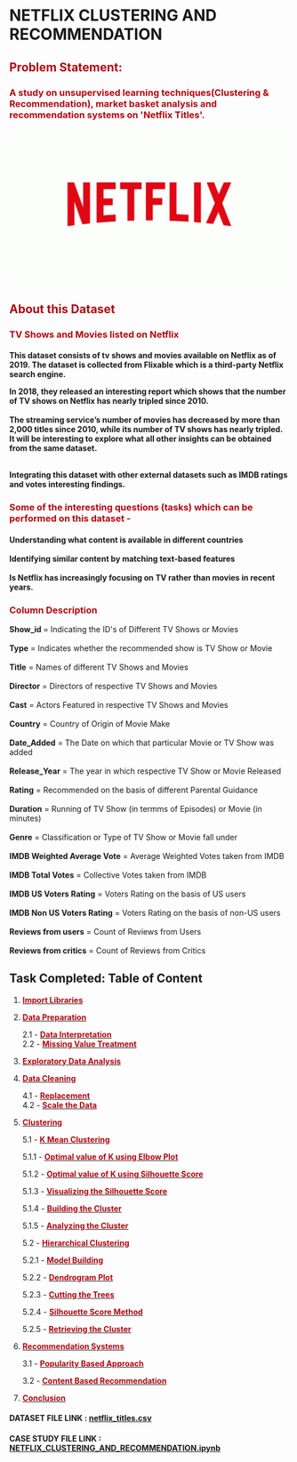 # NETFLIX CLUSTERING AND RECOMMENDATION
<h2><font color='#b20710'>Problem Statement:</font></h2>
<h3><font color='#b20710'>A study on unsupervised learning techniques(Clustering & Recommendation), market basket analysis and recommendation systems on 'Netflix Titles'.</font></h3>

<img src="https://github.com/Akshay672/CASE_STUDY_NETFLIX_CLUSTERING_AND_RECOMMENDATION/blob/main/tenor.gif" width="750" align="center">


<h2><font color='#b20710'>About this Dataset</font></h2>
<h3><font color='#b20710'>TV Shows and Movies listed on Netflix</font></h3>

<h4>This dataset consists of tv shows and movies available on Netflix as of 2019. The dataset is collected from Flixable which is a third-party Netflix search engine.<br>

In 2018, they released an interesting report which shows that the number of TV shows on Netflix has nearly tripled since 2010. 
<br><br>The streaming service’s number of movies has decreased by more than 2,000 titles since 2010, while its number of TV shows has nearly tripled. It will be interesting to explore what all other insights can be obtained from the same dataset.
    
<br>
Integrating this dataset with other external datasets such as IMDB ratings and votes interesting findings.
</h4>
<h3><font color='#b20710'>Some of the interesting questions (tasks) which can be performed on this dataset -</font></h3>
<h4>
Understanding what content is available in different countries<br><br>
Identifying similar content by matching text-based features<br><br>
Is Netflix has increasingly focusing on TV rather than movies in recent years.</h4>
<h3><font color='#b20710'>Column Description</font></h3>

<b>Show_id </b>                             = Indicating the ID's of Different TV Shows or Movies<br><br>
<b>Type</b>                                 = Indicates whether the recommended show is TV Show or Movie<br><br>
<b>Title</b>                                = Names of different TV Shows and Movies<br><br>
<b>Director</b>                             = Directors of respective TV Shows and Movies<br><br>
<b>Cast</b>                                 = Actors Featured in respective TV Shows and Movies<br><br>
<b>Country</b>                              = Country of Origin of Movie Make<br><br>
<b>Date_Added</b>                           = The Date on which that particular Movie or TV Show was added<br><br>
<b>Release_Year</b>                         = The year in which respective TV Show or Movie Released<br><br>
<b>Rating</b>                               = Recommended on the basis of different Parental Guidance<br><br>
<b>Duration</b>                             = Running of TV Show (in termms of Episodes) or Movie (in minutes)<br><br>
<b>Genre</b>                                = Classification or Type of TV Show or Movie fall under<br><br>
<b>IMDB Weighted Average Vote</b>           = Average Weighted Votes taken from IMDB<br><br>
<b>IMDB Total Votes</b>                     = Collective Votes taken from IMDB<br><br>
<b>IMDB US Voters Rating</b>                = Voters Rating on the basis of US users<br><br>
<b>IMDB Non US Voters Rating</b>        = Voters Rating on the basis of non-US users<br><br>
<b>Reviews from users</b>               = Count of Reviews from Users<br><br>
<b>Reviews from critics</b>             = Count of Reviews from Critics



  ## Task Completed: Table of Content

1. **[<font color='#b20710'>Import Libraries</font>](#lib)**


2. **[<font color='#b20710'>Data Preparation</font>](#prep)**

      2.1 - **[<font color='#b20710'>Data Interpretation</font>](#datainter)**   
      2.2 - **[<font color='#b20710'>Missing Value Treatment</font>](#missval)**
      
      
3. **[<font color='#b20710'>Exploratory Data Analysis</font>](#eda)**


4. **[<font color='#b20710'>Data Cleaning</font>](#Dataclean)**

      4.1 - **[<font color='#b20710'>Replacement</font>](#replace)**     
      4.2 - **[<font color='#b20710'>Scale the Data</font>](#scale)**
      
      
5. **[<font color='#b20710'>Clustering</font>](#clus)**

      5.1 - **[<font color='#b20710'>K Mean Clustering</font>](#kmean)**
      
      5.1.1 - **[<font color='#b20710'>Optimal value of K using Elbow Plot</font>](#elbow)**
      
      5.1.2 - **[<font color='#b20710'>Optimal value of K using Silhouette Score</font>](#kss)**
      
      5.1.3 - **[<font color='#b20710'>Visualizing the Silhouette Score</font>](#vissil)**
      
      5.1.4 - **[<font color='#b20710'>Building the Cluster</font>](#buildclus)**
      
      5.1.5 - **[<font color='#b20710'>Analyzing the Cluster</font>](#anaclus)**
                
      5.2 - **[<font color='#b20710'>Hierarchical Clustering</font>](#hierar)**
      
      5.2.1 - **[<font color='#b20710'>Model Building</font>](#modbuild)**
      
      5.2.2 - **[<font color='#b20710'>Dendrogram Plot</font>](#dendro)**
      
      5.2.3 - **[<font color='#b20710'>Cutting the Trees</font>](#cuttree)**
      
      5.2.4 - **[<font color='#b20710'>Silhouette Score Method</font>](#ssm)**
      
      5.2.5 - **[<font color='#b20710'>Retrieving the Cluster</font>](#retclus)**
      
             
               
6. **[<font color='#b20710'>Recommendation Systems</font>](#recom)**

      3.1 - **[<font color='#b20710'>Popularity Based Approach</font>](#pop)**     
      
      3.2 - **[<font color='#b20710'>Content Based Recommendation</font>](#content)** 
      
      
7. **[<font color='#b20710'>Conclusion</font>](#conclusion)**

<h4>DATASET FILE LINK : <a href='https://github.com/Akshay672/CASE_STUDY_NETFLIX_CLUSTERING_AND_RECOMMENDATION/blob/main/netflix_titles.csv'>netflix_titles.csv</a></h4>


<h4>CASE STUDY FILE LINK : <a href='https://github.com/Akshay672/CASE_STUDY_NETFLIX_CLUSTERING_AND_RECOMMENDATION/blob/main/NETFLIX_CLUSTERING_AND_RECOMMENDATION.ipynb'>NETFLIX_CLUSTERING_AND_RECOMMENDATION.ipynb</a></h4>
